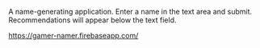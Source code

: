 A name-generating application. Enter a name in the text area and submit. Recommendations will appear below the text field.

https://gamer-namer.firebaseapp.com/
